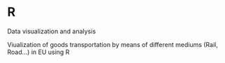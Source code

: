 # R
Data visualization and analysis

Viualization of goods transportation by means of different mediums (Rail, Road...) in EU using R
